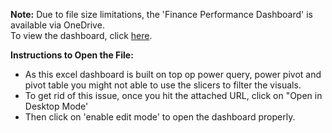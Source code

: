 **Note:** Due to file size limitations, the 'Finance Performance Dashboard' is available via OneDrive.<br>
To view the dashboard, click [here](https://1drv.ms/x/s!AuEpb2KlMZkGkRCamb4dxo2Kb8AB?e=Nkhv7j).

**Instructions to Open the File:**
- As this excel dashboard is built on top op power query, power pivot and pivot table you might not able to use the slicers to filter the visuals.
- To get rid of this issue, once you hit the attached URL, click on "Open in Desktop Mode'
- Then click on 'enable edit mode' to open the dashboard properly.

